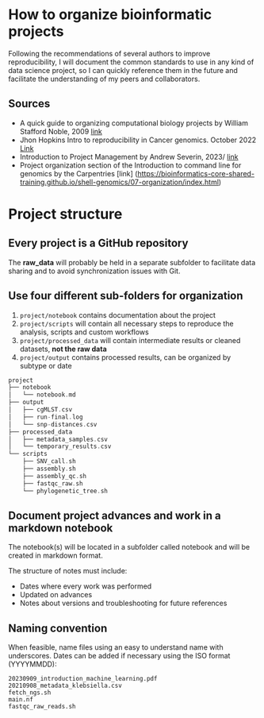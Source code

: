 # How to organize bioinformatic projects

Following the recommendations of several authors to improve reproducibility, 
I will document the common standards to use in any kind of data science project, 
so I can quickly reference them in the future and facilitate the understanding 
of my peers and collaborators. 

## Sources

- A quick guide to organizing computational biology projects by William Stafford Noble, 2009 [link](https://journals.plos.org/ploscompbiol/article?id=10.1371/journal.pcbi.1000424)
- Jhon Hopkins Intro to reproducibility in Cancer genomics. October 2022 [Link](https://jhudatascience.org/Reproducibility_in_Cancer_Informatics/organizing-your-project.html)
- Introduction to Project Management by Andrew Severin, 2023/ [link](https://bioinformaticsworkbook.org/projectManagement/Intro_projectManagement.html#gsc.tab=0)
- Project organization section of the Introduction to command line for genomics by the Carpentries [link] (https://bioinformatics-core-shared-training.github.io/shell-genomics/07-organization/index.html)

# Project structure

## Every project is a GitHub repository

The **raw_data** will probably be held in a separate subfolder to facilitate data sharing and to avoid synchronization issues with Git. 

## Use four different sub-folders for organization

1. `project/notebook` contains documentation about the project
2. `project/scripts` will contain all necessary steps to reproduce the analysis, scripts and custom workflows
3. `project/processed_data` will contain intermediate results or cleaned datasets, **not the raw data**
4. `project/output` contains processed results, can be organized by subtype or date

```groovy
project
├── notebook
│   └── notebook.md
├── output
│   ├── cgMLST.csv
│   ├── run-final.log
│   └── snp-distances.csv
├── processed_data
│   ├── metadata_samples.csv
│   └── temporary_results.csv
└── scripts
    ├── SNV_call.sh
    ├── assembly.sh
    ├── assembly_qc.sh
    ├── fastqc_raw.sh
    └── phylogenetic_tree.sh
```

## Document project advances and work in a markdown notebook

The notebook(s) will be located in a subfolder called notebook and will be created in markdown format. 

The structure of notes must include:
- Dates where every work was performed
- Updated on advances
- Notes about versions and troubleshooting for future references

## Naming convention 

When feasible, name files using an easy to understand name with underscores. Dates can be added if necessary using the ISO format (YYYYMMDD):

    20230909_introduction_machine_learning.pdf
    20210908_metadata_klebsiella.csv
    fetch_ngs.sh
    main.nf
    fastqc_raw_reads.sh